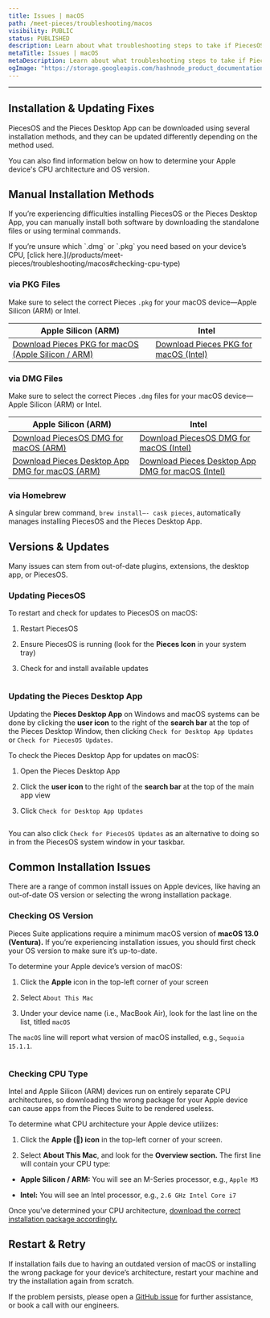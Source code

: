 ```yaml
---
title: Issues | macOS
path: /meet-pieces/troubleshooting/macos
visibility: PUBLIC
status: PUBLISHED
description: Learn about what troubleshooting steps to take if PiecesOS or the Pieces Desktop App isn’t working as expected on your macOS device.
metaTitle: Issues | macOS
metaDescription: Learn about what troubleshooting steps to take if PiecesOS or the Pieces Desktop App isn’t working as expected on your Windows issues.
ogImage: "https://storage.googleapis.com/hashnode_product_documentation_assets/og_images/meet_pieces/meet_pieces_troubleshooting_macOS.png"
---
```


<Image src="https://storage.googleapis.com/hashnode_product_documentation_assets/meet_pieces_assets/meet_pieces/troubleshooting/macos/troubleshooting_macos.png" alt="" align="left" fullwidth="true" />

***

## Installation & Updating Fixes

PiecesOS and the Pieces Desktop App can be downloaded using several installation methods, and they can be updated differently depending on the method used.

You can also find information below on how to determine your Apple device's CPU architecture and OS version.

<on-device-storage />

## Manual Installation Methods

If you’re experiencing difficulties installing PiecesOS or the Pieces Desktop App, you can manually install both software by downloading the standalone files or using terminal commands.

<Callout type="alert">
  If you’re unsure which `.dmg` or `.pkg` you need based on your device’s CPU, [click here.](/products/meet-pieces/troubleshooting/macos#checking-cpu-type)
</Callout>

### via PKG Files

Make sure to select the correct Pieces `.pkg` for your macOS device—Apple Silicon (ARM) or Intel.

| **Apple Silicon (ARM)**                                                                                                                                                                                      | **Intel**                                                                                                                                                                                |
| ------------------------------------------------------------------------------------------------------------------------------------------------------------------------------------------------------------ | ---------------------------------------------------------------------------------------------------------------------------------------------------------------------------------------- |
| <a target="_blank" href="https://builds.pieces.app/stages/production/macos_packaging/pkg-arm64/download?download=true&product=DOCUMENTATION_WEBSITE">Download Pieces PKG for macOS (Apple Silicon / ARM)</a> | <a target="_blank" href="https://builds.pieces.app/stages/production/macos_packaging/pkg/download?download=true&product=DOCUMENTATION_WEBSITE">Download Pieces PKG for macOS (Intel)</a> |

### via DMG Files

Make sure to select the correct Pieces `.dmg` files for your macOS device—Apple Silicon (ARM) or Intel.

| **Apple Silicon (ARM)**                                                                                                                                                                  | **Intel**                                                                                                                                                                                         |
| ---------------------------------------------------------------------------------------------------------------------------------------------------------------------------------------- | ------------------------------------------------------------------------------------------------------------------------------------------------------------------------------------------------- |
| <a target="_blank" href="https://builds.pieces.app/stages/production/os_server/dmg-arm64/download?download=true&product=DOCUMENTATION_WEBSITE">Download PiecesOS DMG for macOS (ARM)</a> | <a target="_blank" href="https://builds.pieces.app/stages/production/os_server/dmg/download?download=true&product=DOCUMENTATION_WEBSITE">Download PiecesOS DMG for macOS (Intel)</a>              |
| [Download Pieces Desktop App DMG for macOS (ARM)](https://builds.pieces.app/stages/production/pieces_for_x/dmg-arm64/download?download=true\&product=DOCUMENTATION_WEBSITE)              | <a target="_blank" href="https://builds.pieces.app/stages/production/pieces_for_x/dmg/download?download=true&product=DOCUMENTATION_WEBSITE">Download Pieces Desktop App DMG for macOS (Intel)</a> |

### via Homebrew

A singular brew command, `brew install—- cask pieces`, automatically manages installing PiecesOS and the Pieces Desktop App.

## Versions & Updates

Many issues can stem from out-of-date plugins, extensions, the desktop app, or PiecesOS.

### Updating PiecesOS

To restart and check for updates to PiecesOS on macOS:

1. Restart PiecesOS

2. Ensure PiecesOS is running (look for the **Pieces Icon** in your system tray)

3. Check for and install available updates

<Image src="https://storage.googleapis.com/hashnode_product_documentation_assets/meet_pieces_assets/meet_pieces/troubleshooting/macos/macos_checking_piecesos_for_updates.gif" alt="" align="center" fullwidth="true" />

### Updating the Pieces Desktop App

Updating the **Pieces Desktop App** on Windows and macOS systems can be done by clicking the **user icon** to the right of the **search bar** at the top of the Pieces Desktop Window, then clicking `Check for Desktop App Updates` or `Check for PiecesOS Updates`.

To check the Pieces Desktop App for updates on macOS:

1. Open the Pieces Desktop App

2. Click the **user icon** to the right of the **search bar** at the top of the main app view

3. Click `Check for Desktop App Updates`

<Image src="https://storage.googleapis.com/hashnode_product_documentation_assets/meet_pieces_assets/meet_pieces/troubleshooting/macos/macos_check_pfd_for_updates_profile_dropdown.gif" alt="" align="center" fullwidth="true" />

You can also click `Check for PiecesOS Updates` as an alternative to doing so in from the PiecesOS system window in your taskbar.

## Common Installation Issues

There are a range of common install issues on Apple devices, like having an out-of-date OS version or selecting the wrong installation package.

### Checking OS Version

Pieces Suite applications require a minimum macOS version of **macOS 13.0 (Ventura).** If you’re experiencing installation issues, you should first check your OS version to make sure it’s up-to-date.

To determine your Apple device’s version of macOS:

1. Click the **Apple** icon in the top-left corner of your screen

2. Select `About This Mac`

3. Under your device name (i.e., MacBook Air), look for the last line on the list, titled `macOS`

The `macOS` line will report what version of macOS installed, e.g., `Sequoia 15.1.1`.

<Image src="https://storage.googleapis.com/hashnode_product_documentation_assets/meet_pieces_assets/meet_pieces/troubleshooting/macos/macos_checking_about_mac.gif" alt="" align="center" fullwidth="true" />

### Checking CPU Type

Intel and Apple Silicon (ARM) devices run on entirely separate CPU architectures, so downloading the wrong package for your Apple device can cause apps from the Pieces Suite to be rendered useless.

To determine what CPU architecture your Apple device utilizes:

1. Click the **Apple () icon** in the top-left corner of your screen.

2. Select **About This Mac**, and look for the **Overview section.** The first line will contain your CPU type:

* **Apple Silicon / ARM:** You will see an M-Series processor, e.g., `Apple M3`

* **Intel:** You will see an Intel processor, e.g., `2.6 GHz Intel Core i7`

Once you’ve determined your CPU architecture, [download the correct installation package accordingly.](/products/meet-pieces/macos-installation-guide#recommended-installation-method)

## Restart & Retry

If installation fails due to having an outdated version of macOS or installing the wrong package for your device’s architecture, restart your machine and try the installation again from scratch.

If the problem persists, please open a <a target="_blank" href="https://github.com/pieces-app/support/issues">GitHub issue</a> for further assistance, or book a call with our engineers.